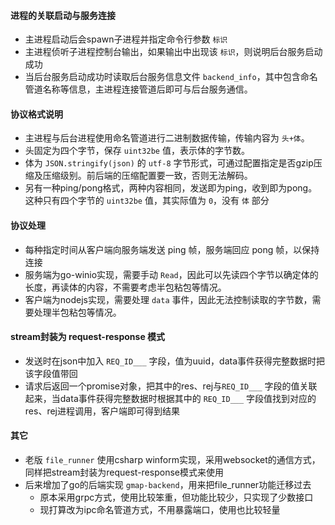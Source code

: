 #### 进程的关联启动与服务连接
- 主进程启动后会spawn子进程并指定命令行参数 `标识`
- 主进程侦听子进程控制台输出，如果输出中出现该 `标识`，则说明后台服务启动成功
- 当后台服务启动成功时读取后台服务信息文件 `backend_info`，其中包含命名管道名称等信息，主进程连接管道后即可与后台服务通信。

#### 协议格式说明
- 主进程与后台进程使用命名管道进行二进制数据传输，传输内容为 `头+体`。
- 头固定为四个字节，保存 `uint32be` 值，表示体的字节数。
- 体为 `JSON.stringify(json)` 的 `utf-8` 字节形式，可通过配置指定是否gzip压缩及压缩级别。前后端的压缩配置要一致，否则无法解码。
- 另有一种ping/pong格式，两种内容相同，发送即为ping，收到即为pong。这种只有四个字节的 `uint32be` 值，其实际值为 `0`，没有 `体` 部分

#### 协议处理
- 每种指定时间从客户端向服务端发送 ping 帧，服务端回应 pong 帧，以保持连接
- 服务端为go-winio实现，需要手动 `Read`，因此可以先读四个字节以确定体的长度，再读体的内容，不需要考虑半包粘包等情况。
- 客户端为nodejs实现，需要处理 `data` 事件，因此无法控制读取的字节数，需要处理半包粘包等情况。

#### stream封装为 request-response 模式
- 发送时在json中加入 `REQ_ID___` 字段，值为uuid，data事件获得完整数据时把该字段值带回
- 请求后返回一个promise对象，把其中的res、rej与`REQ_ID___` 字段的值关联起来，当data事件获得完整数据时根据其中的 `REQ_ID___` 字段值找到对应的res、rej进程调用，客户端即可得到结果

#### 其它
- 老版 `file_runner` 使用csharp winform实现，采用websocket的通信方式，同样把stream封装为request-response模式来使用
- 后来增加了go的后端实现 `gmap-backend`，用来把file_runner功能迁移过去
  - 原本采用grpc方式，使用比较笨重，但功能比较少，只实现了少数接口
  - 现打算改为ipc命名管道方式，不用暴露端口，使用也比较轻量